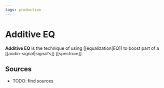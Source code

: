 ```yaml
---
tags: production
---
```


# Additive EQ

**Additive EQ** is the technique of using [[equalization|EQ]] to boost part of a [[audio-signal|signal's]] [[spectrum]].

## Sources

- TODO: find sources

